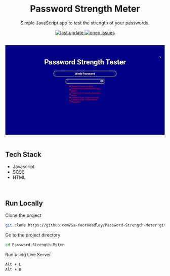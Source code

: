 <div align="center">

  <h1>Password Strength Meter</h1>
  
  <p>
    Simple JavaScript app to test the strength of your passwords. 
  </p>
  
<!-- Badges -->
<p>
  <a href="">
    <img src="https://img.shields.io/github/last-commit/Sa-YoorHeadley/Password-Strength-Meter" alt="last update" />
  </a>
  <a href="https://github.com/Sa-YoorHeadley/Password-Strength-Meter/issues/">
    <img src="https://img.shields.io/github/issues/Sa-YoorHeadley/Password-Strength-Meter" alt="open issues" />
  </a>
</p>
</div>

<br />

<!-- Video -->
<div align="center"> 
  <img src="https://github.com/Sa-YoorHeadley/Password-Strength-Meter/blob/main/assets/Preview.gif?raw=true" alt="screenshot" />
</div>

<br />

<!-- TechStack -->
## Tech Stack
  <ul>
    <li>Javascript</li>
    <li>SCSS</li>
    <li>HTML</li>
  </ul>

<br />

<!-- Run Locally -->
## Run Locally

Clone the project

```bash
git clone https://github.com/Sa-YoorHeadley/Password-Strength-Meter.git
```

Go to the project directory

```bash
cd Password-Strength-Meter
```

Run using Live Server
```
Alt + L 
Alt + O
```
